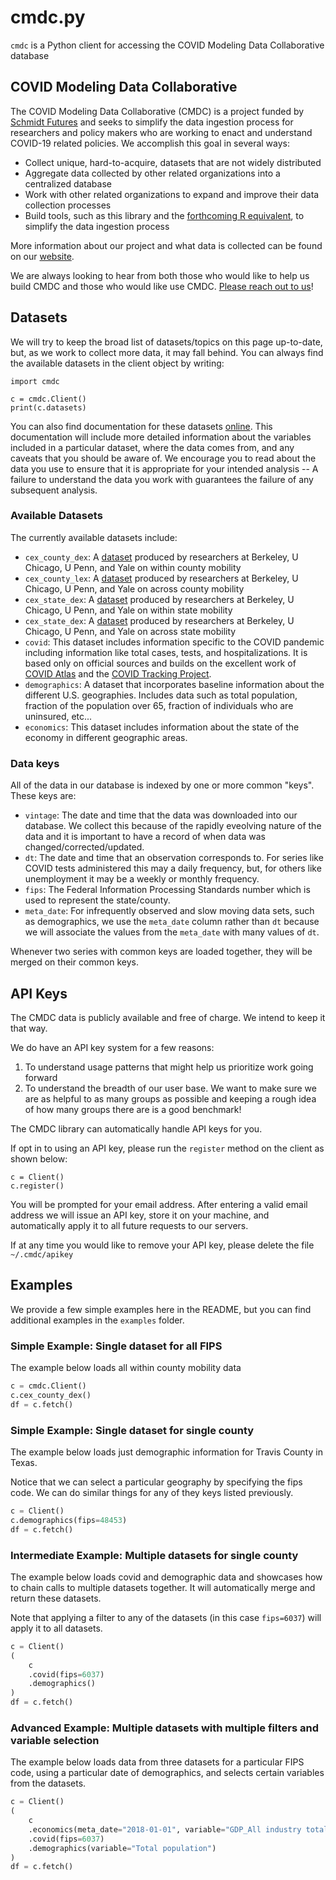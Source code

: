 # cmdc.py

`cmdc` is a Python client for accessing the COVID Modeling Data Collaborative database


## COVID Modeling Data Collaborative

The COVID Modeling Data Collaborative (CMDC) is a project funded by [Schmidt Futures](https://schmidtfutures.com/) and seeks to simplify the data ingestion process for researchers and policy makers who are working to enact and understand COVID-19 related policies. We accomplish this goal in several ways:

* Collect unique, hard-to-acquire, datasets that are not widely distributed
* Aggregate data collected by other related organizations into a centralized database
* Work with other related organizations to expand and improve their data collection processes
* Build tools, such as this library and the [forthcoming R equivalent](covid.valorum.ai), to simplify the data ingestion process

More information about our project and what data is collected can be found on our [website](https://covid.valorum.ai/).

We are always looking to hear from both those who would like to help us build CMDC and those who would like use CMDC. [Please reach out to us](https://covid.valorum.ai/contact)!


## Datasets

We will try to keep the broad list of datasets/topics on this page up-to-date, but, as we work to collect more data, it may fall behind. You can always find the available datasets in the client object by writing:

```python3
import cmdc

c = cmdc.Client()
print(c.datasets)
```

You can also find documentation for these datasets [online](https://covid.valorum.ai/rest-api). This documentation will include more detailed information about the variables included in a particular dataset, where the data comes from, and any caveats that you should be aware of. We encourage you to read about the data you use to ensure that it is appropriate for your intended analysis -- A failure to understand the data you work with guarantees the failure of any subsequent analysis.


### Available Datasets

The currently available datasets include:

* `cex_county_dex`: A [dataset](https://github.com/COVIDExposureIndices/COVIDExposureIndices) produced by researchers at Berkeley, U Chicago, U Penn, and Yale on within county mobility
* `cex_county_lex`: A [dataset](https://github.com/COVIDExposureIndices/COVIDExposureIndices) produced by researchers at Berkeley, U Chicago, U Penn, and Yale on across county mobility
* `cex_state_dex`: A [dataset](https://github.com/COVIDExposureIndices/COVIDExposureIndices) produced by researchers at Berkeley, U Chicago, U Penn, and Yale on within state mobility
* `cex_state_dex`: A [dataset](https://github.com/COVIDExposureIndices/COVIDExposureIndices) produced by researchers at Berkeley, U Chicago, U Penn, and Yale on across state mobility
* `covid`: This dataset includes information specific to the COVID pandemic including information like total cases, tests, and hospitalizations. It is based only on official sources and builds on the excellent work of [COVID Atlas](https://covidatlas.com/) and the [COVID Tracking Project](https://covidtracking.com/).
* `demographics`: A dataset that incorporates baseline information about the different U.S. geographies. Includes data such as total population, fraction of the population over 65, fraction of individuals who are uninsured, etc...
* `economics`: This dataset includes information about the state of the economy in different geographic areas.


### Data keys

All of the data in our database is indexed by one or more common "keys". These keys are:

* `vintage`: The date and time that the data was downloaded into our database. We collect this because of the rapidly eveolving nature of the data and it is important to have a record of when data was changed/corrected/updated.
* `dt`: The date and time that an observation corresponds to. For series like COVID tests administered this may a daily frequency, but, for others like unemployment it may be a weekly or monthly frequency.
* `fips`: The Federal Information Processing Standards number which is used to represent the state/county.
* `meta_date`: For infrequently observed and slow moving data sets, such as demographics, we use the `meta_date` column rather than `dt` because we will associate the values from the `meta_date` with many values of `dt`.

Whenever two series with common keys are loaded together, they will be merged on their common keys.


## API Keys

The CMDC data is publicly available and free of charge. We intend to keep it that way.

We do have an API key system for a few reasons:

1. To understand usage patterns that might help us prioritize work going forward
2. To understand the breadth of our user base. We want to make sure we are as helpful to as many groups as possible and keeping a rough idea of how many groups there are is a good benchmark!

The CMDC library can automatically handle API keys for you.

If opt in to using an API key, please run the `register` method on the client as shown below:

```python3
c = Client()
c.register()
```

You will be prompted for your email address. After entering a valid email address we will issue an API key, store it on your machine, and automatically apply it to all future requests to our servers.

If at any time you would like to remove your API key, please delete the file `~/.cmdc/apikey`


## Examples

We provide a few simple examples here in the README, but you can find additional examples in the `examples` folder.


### Simple Example: Single dataset for all FIPS

The example below loads all within county mobility data

```python
c = cmdc.Client()
c.cex_county_dex()
df = c.fetch()
```


### Simple Example: Single dataset for single county

The example below loads just demographic information for Travis County in Texas.

Notice that we can select a particular geography by specifying the fips code. We can do similar things for any of they keys listed previously.

```python
c = Client()
c.demographics(fips=48453)
df = c.fetch()
```


### Intermediate Example: Multiple datasets for single county

The example below loads covid and demographic data and showcases how to chain calls to multiple datasets together. It will automatically merge and return these datasets.

Note that applying a filter to any of the datasets (in this case `fips=6037`) will apply it to all datasets.

```python
c = Client()
(
    c
    .covid(fips=6037)
    .demographics()
)
df = c.fetch()
```

### Advanced Example: Multiple datasets with multiple filters and variable selection

The example below loads data from three datasets for a particular FIPS code, using a particular date of demographics, and selects certain variables from the datasets.

```python
c = Client()
(
    c
    .economics(meta_date="2018-01-01", variable="GDP_All industry total")
    .covid(fips=6037)
    .demographics(variable="Total population")
)
df = c.fetch()
```
